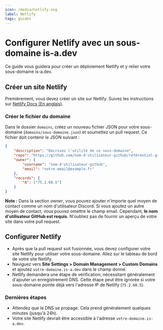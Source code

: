 ```yaml
---
icon: /media/netlify.svg
label: Netlify
tags: guides
---
```



# Configurer Netlify avec un sous-domaine is-a.dev

Ce guide vous guidera pour créer un déploiement Netlify et y relier votre sous-domaine is-a.dev.

## Créer un site Netlify

Premièrement, vous devez créer un site sur Netlify. Suivez les instructions sur [Netlify Docs (En anglais)](https://docs.netlify.com/).

### Créer le fichier du domaine

Dans le dossier `domains`, créez un nouveau fichier JSON pour votre sous-domaine (`domains/sous-domaine.json`) et soumettez un pull request. Ce fichier doit contenir le JSON suivant :

```json
{
    "description": "Décrivez l'utilité de ce sous-domaine",
    "repo": "https://github.com/nom-d'utilisateur-github/référentiel-github",
    "owner": {
        "username": "nom-d'utilisateur-github",
        "email": "votre-email@example.fr"
    },
    "records": {
        "A": ["75.2.60.5"]
    }
}
```

**Note :** Dans la section *owner*, vous pouvez ajouter n'importe quel moyen de contact comme un nom d'utilisateur Discord. Si vous ajoutez un autre moyen de contact, vous pouvez omettre le champ email. Cependant, **le nom d'utilisateur GitHub est requis.** N'oubliez pas de fournir un aperçu de votre site dans votre pull request.

## Configurer Netlify
 
- Après que la pull request soit fusionnée, vous devez configurer votre site Netlify pour utiliser votre sous-domaine. Allez sur le tableau de bord de votre site Netlify.
- Naviguez vers **Site Settings > Domain Management > Custom Domains** et ajoutez `votre-domaine.is-a.dev` dans le champ donné.
- Netlify demandera une étape de vérification, nécessitant généralement d'ajouter un enregistrement DNS. Cette étape peut être ignorée si votre sous-domaine pointe déjà vers l'adresse IP de Netlify (`75.2.60.5`).

### Dernières étapes

- Attendez que le DNS se propage. Cela prend généralement quelques minutes (jusqu'à 24h).
- Votre site Netlify devrait être accessible à l'adresse `votre-domaine.is-a.dev`.
